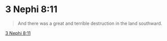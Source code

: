 # 3 Nephi 8:11

> And there was a great and terrible destruction in the land southward.

[3 Nephi 8:11](https://www.churchofjesuschrist.org/study/scriptures/bofm/3-ne/8?lang=eng&id=p11#p11)


